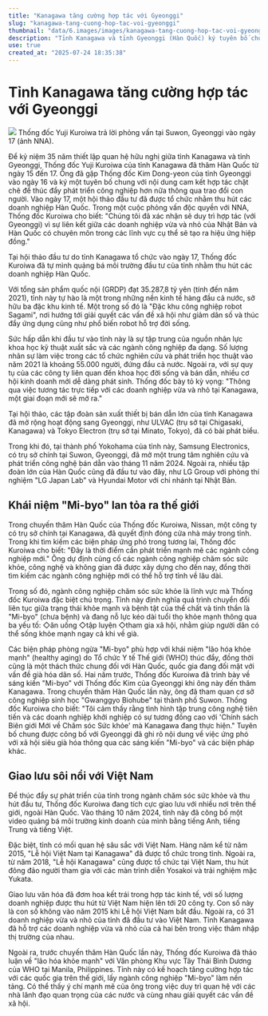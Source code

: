```yaml
---
title: "Kanagawa tăng cường hợp tác với Gyeonggi"
slug: "kanagawa-tang-cuong-hop-tac-voi-gyeonggi"
thumbnail: "data/6.images/images/kanagawa-tang-cuong-hop-tac-voi-gyeonggi.webp"
description: "Tỉnh Kanagawa và tỉnh Gyeonggi (Hàn Quốc) ký tuyên bố chung tăng cường hợp tác. Tỉnh trưởng Kuroiwa thăm Hàn Quốc và tổ chức hội thảo đầu tư để thu hút doanh nghiệp."
use: true
created_at: "2025-07-24 18:35:38"
---
```


# Tỉnh Kanagawa tăng cường hợp tác với Gyeonggi

![](/images/20250724-00000011-nna_kyodo-000-1-view.webp)
Thống đốc Yuji Kuroiwa trả lời phỏng vấn tại Suwon, Gyeonggi vào ngày 17 (ảnh NNA).

Để kỷ niệm 35 năm thiết lập quan hệ hữu nghị giữa tỉnh Kanagawa và tỉnh Gyeonggi, Thống đốc Yuji Kuroiwa của tỉnh Kanagawa đã thăm Hàn Quốc từ ngày 15 đến 17. Ông đã gặp Thống đốc Kim Dong-yeon của tỉnh Gyeonggi vào ngày 16 và ký một tuyên bố chung với nội dung cam kết hợp tác chặt chẽ để thúc đẩy phát triển công nghiệp hơn nữa thông qua trao đổi con người. Vào ngày 17, một hội thảo đầu tư đã được tổ chức nhằm thu hút các doanh nghiệp Hàn Quốc. Trong một cuộc phỏng vấn độc quyền với NNA, Thống đốc Kuroiwa cho biết: "Chúng tôi đã xác nhận sẽ duy trì hợp tác (với Gyeonggi) vì sự liên kết giữa các doanh nghiệp vừa và nhỏ của Nhật Bản và Hàn Quốc có chuyên môn trong các lĩnh vực cụ thể sẽ tạo ra hiệu ứng hiệp đồng."

Tại hội thảo đầu tư do tỉnh Kanagawa tổ chức vào ngày 17, Thống đốc Kuroiwa đã tự mình quảng bá môi trường đầu tư của tỉnh nhằm thu hút các doanh nghiệp Hàn Quốc.

Với tổng sản phẩm quốc nội (GRDP) đạt 35.287,8 tỷ yên (tính đến năm 2021), tỉnh này tự hào là một trong những nền kinh tế hàng đầu cả nước, sở hữu ba đặc khu kinh tế. Một trong số đó là "Đặc khu công nghiệp robot Sagami", nơi hướng tới giải quyết các vấn đề xã hội như giảm dân số và thúc đẩy ứng dụng cũng như phổ biến robot hỗ trợ đời sống.

Sức hấp dẫn khi đầu tư vào tỉnh này là sự tập trung của nguồn nhân lực khoa học kỹ thuật xuất sắc và các ngành công nghiệp đa dạng. Số lượng nhân sự làm việc trong các tổ chức nghiên cứu và phát triển học thuật vào năm 2021 là khoảng 55.000 người, đứng đầu cả nước. Ngoài ra, với sự quy tụ của các công ty liên quan đến khoa học đời sống và bán dẫn, nhiều cơ hội kinh doanh mới dễ dàng phát sinh. Thống đốc bày tỏ kỳ vọng: "Thông qua việc tương tác trực tiếp với các doanh nghiệp vừa và nhỏ tại Kanagawa, một giai đoạn mới sẽ mở ra."

Tại hội thảo, các tập đoàn sản xuất thiết bị bán dẫn lớn của tỉnh Kanagawa đã mở rộng hoạt động sang Gyeonggi, như ULVAC (trụ sở tại Chigasaki, Kanagawa) và Tokyo Electron (trụ sở tại Minato, Tokyo), đã có bài phát biểu.

Trong khi đó, tại thành phố Yokohama của tỉnh này, Samsung Electronics, có trụ sở chính tại Suwon, Gyeonggi, đã mở một trung tâm nghiên cứu và phát triển công nghệ bán dẫn vào tháng 11 năm 2024. Ngoài ra, nhiều tập đoàn lớn của Hàn Quốc cũng đã đầu tư vào đây, như LG Group với phòng thí nghiệm "LG Japan Lab" và Hyundai Motor với chi nhánh tại Nhật Bản.

## Khái niệm "Mi-byo" lan tỏa ra thế giới

Trong chuyến thăm Hàn Quốc của Thống đốc Kuroiwa, Nissan, một công ty có trụ sở chính tại Kanagawa, đã quyết định đóng cửa nhà máy trong tỉnh. Trong khi tìm kiếm các biện pháp ứng phó trong tương lai, Thống đốc Kuroiwa cho biết: "Đây là thời điểm cần phát triển mạnh mẽ các ngành công nghiệp mới." Ông dự định củng cố các ngành công nghiệp chăm sóc sức khỏe, công nghệ và không gian đã được xây dựng cho đến nay, đồng thời tìm kiếm các ngành công nghiệp mới có thể hỗ trợ tỉnh về lâu dài.

Trong số đó, ngành công nghiệp chăm sóc sức khỏe là lĩnh vực mà Thống đốc Kuroiwa đặc biệt chú trọng. Tỉnh này định nghĩa quá trình chuyển đổi liên tục giữa trạng thái khỏe mạnh và bệnh tật của thể chất và tinh thần là "Mi-byo" (chưa bệnh) và đang nỗ lực kéo dài tuổi thọ khỏe mạnh thông qua ba yếu tố: ◇ăn uống ◇tập luyện ◇tham gia xã hội, nhằm giúp người dân có thể sống khỏe mạnh ngay cả khi về già.

Các biện pháp phòng ngừa "Mi-byo" phù hợp với khái niệm "lão hóa khỏe mạnh" (healthy aging) do Tổ chức Y tế Thế giới (WHO) thúc đẩy, đồng thời cũng là một thách thức chung đối với Hàn Quốc, quốc gia đang đối mặt với vấn đề già hóa dân số. Hai năm trước, Thống đốc Kuroiwa đã trình bày về sáng kiến "Mi-byo" với Thống đốc Kim của Gyeonggi khi ông này đến thăm Kanagawa. Trong chuyến thăm Hàn Quốc lần này, ông đã tham quan cơ sở công nghiệp sinh học "Gwanggyo Biohube" tại thành phố Suwon. Thống đốc Kuroiwa cho biết: "Tôi cảm thấy rằng tình hình tập trung công nghệ tiên tiến và các doanh nghiệp khởi nghiệp có sự tương đồng cao với 'Chính sách Biên giới Mới về Chăm sóc Sức khỏe' mà Kanagawa đang thực hiện." Tuyên bố chung được công bố với Gyeonggi đã ghi rõ nội dung về việc ứng phó với xã hội siêu già hóa thông qua các sáng kiến "Mi-byo" và các biện pháp khác.

## Giao lưu sôi nổi với Việt Nam

Để thúc đẩy sự phát triển của tỉnh trong ngành chăm sóc sức khỏe và thu hút đầu tư, Thống đốc Kuroiwa đang tích cực giao lưu với nhiều nơi trên thế giới, ngoài Hàn Quốc. Vào tháng 10 năm 2024, tỉnh này đã công bố một video quảng bá môi trường kinh doanh của mình bằng tiếng Anh, tiếng Trung và tiếng Việt.

Đặc biệt, tỉnh có mối quan hệ sâu sắc với Việt Nam. Hàng năm kể từ năm 2015, "Lễ hội Việt Nam tại Kanagawa" đã được tổ chức trong tỉnh. Ngoài ra, từ năm 2018, "Lễ hội Kanagawa" cũng được tổ chức tại Việt Nam, thu hút đông đảo người tham gia với các màn trình diễn Yosakoi và trải nghiệm mặc Yukata.

Giao lưu văn hóa đã đơm hoa kết trái trong hợp tác kinh tế, với số lượng doanh nghiệp được thu hút từ Việt Nam hiện lên tới 20 công ty. Con số này là con số không vào năm 2015 khi Lễ hội Việt Nam bắt đầu. Ngoài ra, có 31 doanh nghiệp vừa và nhỏ của tỉnh đã đầu tư vào Việt Nam. Tỉnh Kanagawa đã hỗ trợ các doanh nghiệp vừa và nhỏ của cả hai bên trong việc thâm nhập thị trường của nhau.

Ngoài ra, trước chuyến thăm Hàn Quốc lần này, Thống đốc Kuroiwa đã thảo luận về "lão hóa khỏe mạnh" với Văn phòng Khu vực Tây Thái Bình Dương của WHO tại Manila, Philippines. Tỉnh này có kế hoạch tăng cường hợp tác với các quốc gia trên thế giới, lấy ngành công nghiệp "Mi-byo" làm nền tảng. Có thể thấy ý chí mạnh mẽ của ông trong việc duy trì quan hệ với các nhà lãnh đạo quan trọng của các nước và cùng nhau giải quyết các vấn đề xã hội.